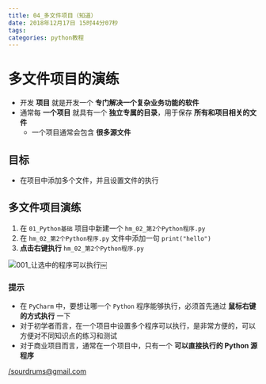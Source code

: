 ```yaml
---
title: 04_多文件项目（知道）
date: 2018年12月17日 15时44分07秒
tags: 
categories: python教程
---
```



# 多文件项目的演练

*   开发 **项目** 就是开发一个 **专门解决一个复杂业务功能的软件**
*   通常每 **一个项目** 就具有一个 **独立专属的目录**，用于保存 **所有和项目相关的文件**
    *   一个项目通常会包含 **很多源文件**

## 目标

*   在项目中添加多个文件，并且设置文件的执行

## 多文件项目演练

1.  在 `01_Python基础` 项目中新建一个 `hm_02_第2个Python程序.py`
2.  在 `hm_02_第2个Python程序.py` 文件中添加一句 `print("hello")`
3.  **点击右键执行** `hm_02_第2个Python程序.py`

![001_让选中的程序可以执行](https://i.loli.net/2018/12/17/5c174ee07545b.jpg)￼

### 提示

*   在 `PyCharm` 中，要想让哪一个 `Python` 程序能够执行，必须首先通过 **鼠标右键的方式执行** 一下
*   对于初学者而言，在一个项目中设置多个程序可以执行，是非常方便的，可以方便对不同知识点的练习和测试
*   对于商业项目而言，通常在一个项目中，只有一个 **可以直接执行的 Python 源程序**

</sourdrums@gmail.com>